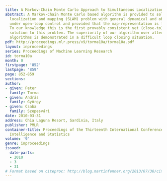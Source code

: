 ```yaml
---
title: A Markov-Chain Monte Carlo Approach to Simultaneous Localization and Mapping
abstract: A Markov-Chain Monte Carlo based algorithm is provided to solve the simultaneous
  localization and mapping (SLAM) problem with general dynamical and observation models
  under open-loop control and provided that the map-representation is finite dimensional.
  To our knowledge this is the first provably consistent yet (close-to) practical
  solution to this problem. The superiority of our algorithm over alternative SLAM
  algorithms is demonstrated in a difficult loop closing situation.
pdf: http://proceedings.mlr.press/v9/torma10a/torma10a.pdf
layout: inproceedings
series: Proceedings of Machine Learning Research
id: torma10a
month: 0
firstpage: '852'
lastpage: '859'
page: 852-859
sections: 
author:
- given: Peter
  family: Torma
- given: András
  family: György
- given: Csaba
  family: Szepesvári
date: 2010-03-31
address: Chia Laguna Resort, Sardinia, Italy
publisher: PMLR
container-title: Proceedings of the Thirteenth International Conference on Artificial
  Intelligence and Statistics
volume: '9'
genre: inproceedings
issued:
  date-parts:
  - 2010
  - 3
  - 31
# Format based on citeproc: http://blog.martinfenner.org/2013/07/30/citeproc-yaml-for-bibliographies/
---
```


